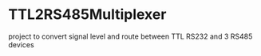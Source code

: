 # TTL2RS485Multiplexer
project to convert signal level and route between TTL RS232 and 3 RS485 devices
